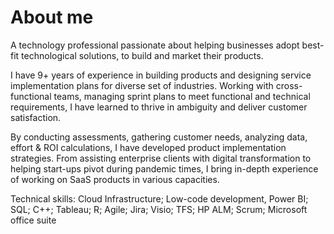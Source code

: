 # About me
A technology professional passionate about helping businesses adopt best-fit technological solutions, to build and market their products. 

I have 9+ years of experience in building products and designing service implementation plans for diverse set of industries. Working with cross-functional teams, managing sprint plans to meet functional and technical requirements, I have learned to thrive in ambiguity and deliver customer satisfaction. 

By conducting assessments, gathering customer needs, analyzing data, effort & ROI calculations, I have developed product implementation strategies. From assisting enterprise clients with digital transformation to helping start-ups pivot during pandemic times, I bring in-depth experience of working on SaaS products in various capacities. 

Technical skills: Cloud Infrastructure; Low-code development, Power BI; SQL; C++; Tableau; R; Agile; Jira; Visio; TFS; HP ALM; Scrum; Microsoft office suite
